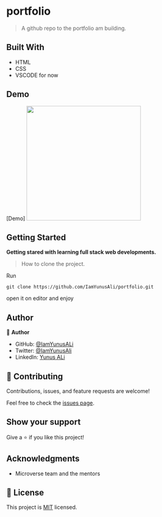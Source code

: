 # portfolio

> A github repo to the portfolio am building.

## Built With

- HTML
- CSS
- VSCODE for now

## Demo

[Demo]
<img src="assets/demoworkabout.png" width="300">

## Getting Started

**Getting stared with learning full stack web developments.**

> How to clone the project.

Run

```
git clone https://github.com/IamYunusAli/portfolio.git
```

open it on editor and enjoy

## Author

👤 **Author**

- GitHub: [@IamYunusALi](https://github.com/iamyunusali)
- Twitter: [@IamYunusAli](https://twitter.com/iamyunusali)
- LinkedIn: [Yunus ALi](https://linkedin.com/in/iamyunusali)

## 🤝 Contributing

Contributions, issues, and feature requests are welcome!

Feel free to check the [issues page](../../issues/).

## Show your support

Give a ⭐️ if you like this project!

## Acknowledgments

- Microverse team and the mentors

## 📝 License

This project is [MIT](./MIT.md) licensed.
